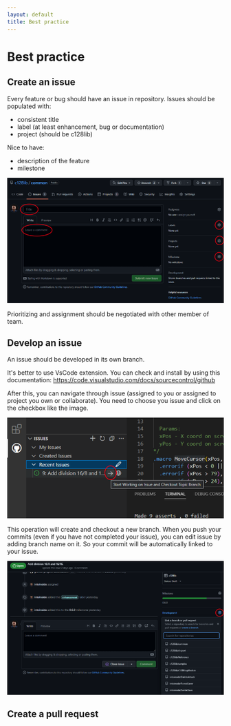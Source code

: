 ```yaml
---
layout: default
title: Best practice
---
```

# Best practice

## Create an issue
Every feature or bug should have an issue in repository.
Issues should be populated with:
* consistent title
* label (at least enhancement, bug or documentation)
* project (should be c128lib)

Nice to have:
* description of the feature
* milestone

![Create issue](resources/create-issue.png)

Prioritizing and assignment should be negotiated with other member of team.

## Develop an issue
An issue should be developed in its own branch.

It's better to use VsCode extension. You can check and install by using this documentation: https://code.visualstudio.com/docs/sourcecontrol/github

After this, you can navigate through issue (assigned to you or assigned to project you own or collaborate). 
You need to choose you issue and click on the checkbox like the image.

![Start working on issue](resources/start-issue.png)

This operation will create and checkout a new branch.
When you push your commits (even if you have not completed your issue), you can edit issue by adding branch name on it.
So your commit will be automatically linked to your issue.

![Link branch on issue](resources/link-branch-on-issue.png)

## Create a pull request
